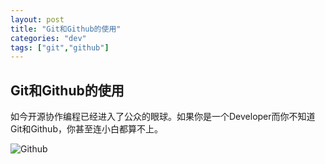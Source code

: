 ```yaml
---
layout: post
title: "Git和Github的使用"
categories: "dev"
tags: ["git","github"]
---
```


Git和Github的使用
--------------------------



如今开源协作编程已经进入了公众的眼球。如果你是一个Developer而你不知道Git和Github，你甚至连小白都算不上。

<!-- moreandmore -->
![Github](https://developer.github.com/assets/images/gundamcat.png)
